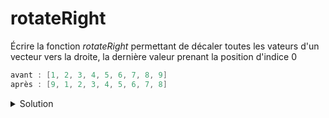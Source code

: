 # rotateRight

Écrire la fonction *rotateRight* permettant de décaler toutes les vateurs d'un vecteur vers la droite, la dernière valeur prenant la position d'indice 0

~~~cpp
avant : [1, 2, 3, 4, 5, 6, 7, 8, 9]
après : [9, 1, 2, 3, 4, 5, 6, 7, 8]
~~~

<details>
<summary>Solution</summary>

~~~cpp
void rotateRight(vector<int>& v) {
   if (v.size() > 1) {
      int tmp = v.back();
      for (size_t i = v.size() - 1; i > 0; --i) {
         v[i] = v[i - 1];
      }
      v[0] = tmp;
   }
}
~~~
</details>

